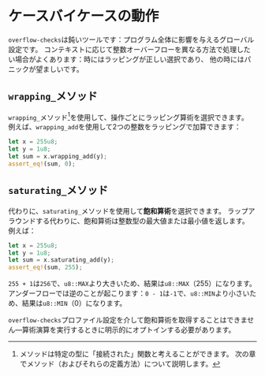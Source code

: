 # ケースバイケースの動作

`overflow-checks`は鈍いツールです：プログラム全体に影響を与えるグローバル設定です。
コンテキストに応じて整数オーバーフローを異なる方法で処理したい場合がよくあります：時にはラッピングが正しい選択であり、
他の時にはパニックが望ましいです。

## `wrapping_`メソッド

`wrapping_`メソッド[^method]を使用して、操作ごとにラッピング算術を選択できます。
例えば、`wrapping_add`を使用して2つの整数をラッピングで加算できます：

```rust
let x = 255u8;
let y = 1u8;
let sum = x.wrapping_add(y);
assert_eq!(sum, 0);
```

## `saturating_`メソッド

代わりに、`saturating_`メソッドを使用して**飽和算術**を選択できます。
ラップアラウンドする代わりに、飽和算術は整数型の最大値または最小値を返します。
例えば：

```rust
let x = 255u8;
let y = 1u8;
let sum = x.saturating_add(y);
assert_eq!(sum, 255);
```

`255 + 1`は`256`で、`u8::MAX`より大きいため、結果は`u8::MAX`（255）になります。
アンダーフローでは逆のことが起こります：`0 - 1`は`-1`で、`u8::MIN`より小さいため、結果は`u8::MIN`（0）になります。

`overflow-checks`プロファイル設定を介して飽和算術を取得することはできません—算術演算を実行するときに明示的にオプトインする必要があります。

[^method]: メソッドは特定の型に「接続された」関数と考えることができます。
次の章でメソッド（およびそれらの定義方法）について説明します。